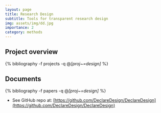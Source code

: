 ```yaml
---
layout: page
title: Research Design
subtitle: Tools for transparent research design
img: assets/img/dd.jpg
importance: 2
category: methods
---
```


## Project overview

<div class="publications">

  {% bibliography -f projects -q @*[proj~=design]* %}

</div>

## Documents

<div class="publications">

  {% bibliography -f papers -q @*[proj~=design]* %}

</div>

* See GitHub repo at: [https://github.com/DeclareDesign/DeclareDesign](https://github.com/DeclareDesign/DeclareDesign) 

